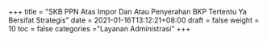 +++
title = "SKB PPN Atas Impor Dan Atau Penyerahan BKP Tertentu Ya Bersifat Strategis"
date = 2021-01-16T13:12:21+08:00
draft = false
weight = 10
toc = false
categories ="Layanan Administrasi"
+++